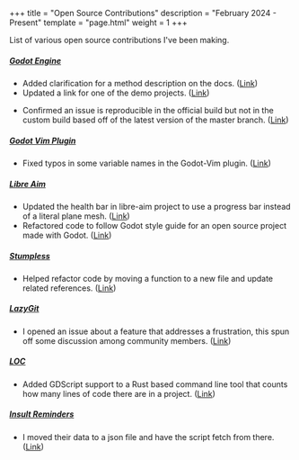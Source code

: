 +++
title = "Open Source Contributions"
description = "February 2024 - Present" 
template = "page.html"
weight = 1 
+++

List of various open source contributions I've been making.

##### [Godot Engine](https://godotengine.org/)
- Added clarification for a method description on the docs. ([Link](https://github.com/godotengine/godot/pull/89454))
- Updated a link for one of the demo projects. ([Link](https://github.com/godotengine/godot-demo-projects/pull/1034))

<!-- more --> 

- Confirmed an issue is reproducible in the official build but not in the custom build based off of the latest version of the master branch. ([Link](https://github.com/godotengine/godot/issues/90989))

##### [Godot Vim Plugin](https://github.com/bernardo-bruning/godot-vim/)
- Fixed typos in some variable names in the Godot-Vim plugin. ([Link](https://github.com/bernardo-bruning/godot-vim/pull/22/files))

##### [Libre Aim](https://github.com/antimundo/libre-aim/)
- Updated the health bar in libre-aim project to use a progress bar instead of a literal plane mesh. ([Link](https://github.com/antimundo/libre-aim/pull/23)) 
- Refactored code to follow Godot style guide for an open source project made with Godot. ([Link](https://github.com/antimundo/libre-aim/pull/16))

##### [Stumpless](https://github.com/goatshriek/stumpless/) 
- Helped refactor code by moving a function to a new file and update related references. ([Link](https://github.com/goatshriek/stumpless/pull/310))

##### [LazyGit](https://github.com/jesseduffield/lazygit/)
- I opened an issue about a feature that addresses a frustration, this spun off some discussion among community members. ([Link](https://github.com/jesseduffield/lazygit/issues/3468))

#####  [LOC](https://github.com/cgag/loc/) 
- Added GDScript support to a Rust based command line tool that counts how many lines of code there are in a project. ([Link](https://github.com/cgag/loc/pull/154))

##### [Insult Reminders](https://github.com/ossd-s24/insult-reminders)
- I moved their data to a json file and have the script fetch from there. ([Link](https://github.com/ossd-s24/insult-reminders/issues/16))
